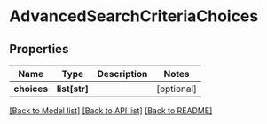 # AdvancedSearchCriteriaChoices

## Properties
Name | Type | Description | Notes
------------ | ------------- | ------------- | -------------
**choices** | **list[str]** |  | [optional] 

[[Back to Model list]](../README.md#documentation-for-models) [[Back to API list]](../README.md#documentation-for-api-endpoints) [[Back to README]](../README.md)


